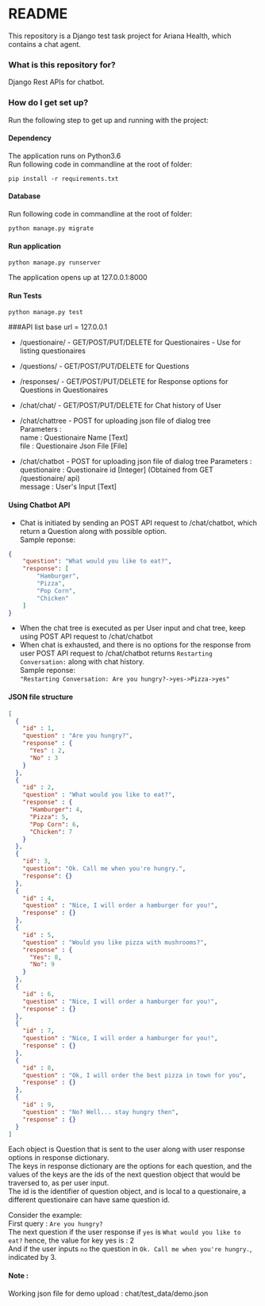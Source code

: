 # README #

This repository is a Django test task project for Ariana Health, which contains a chat agent. 

### What is this repository for? ###
Django Rest APIs for chatbot.

### How do I get set up? ###

Run the following step to get up and running with the project:

#### Dependency
The application runs on Python3.6<br>
Run following code in commandline at the root of folder:

`pip install -r requirements.txt`

#### Database

Run following code in commandline at the root of folder:

`python manage.py migrate`

#### Run application 
`python manage.py runserver`

The application opens up at 127.0.0.1:8000

#### Run Tests
`python manage.py test`


###API list
base url = 127.0.0.1

* /questionaire/ - GET/POST/PUT/DELETE for Questionaires - Use for listing questionaires
* /questions/ - GET/POST/PUT/DELETE for Questions
* /responses/ - GET/POST/PUT/DELETE for Response options for Questions in Questionaires
* /chat/chat/ - GET/POST/PUT/DELETE for Chat history of User
* /chat/chattree - POST for uploading json file of dialog tree<br>
Parameters : <br>
name : Questionaire Name [Text]<br>
file : Questionaire Json File [File]

* /chat/chatbot - POST for uploading json file of dialog tree
Parameters : <br>
questionaire : Questionaire id [Integer] (Obtained from GET /questionaire/ api)<br> 
message : User's Input [Text]

#### Using Chatbot API

* Chat is initiated by sending an POST API request to /chat/chatbot, which return a Question
along with possible option.<br>
Sample reponse:<br>
```json
{
    "question": "What would you like to eat?",
    "response": [
        "Hamburger",
        "Pizza",
        "Pop Corn",
        "Chicken"
    ]
}
```

* When the chat tree is executed as per User input and chat tree, keep using POST API request to /chat/chatbot
* When chat is exhausted, and there is no options for the response from user POST API request to /chat/chatbot returns 
`Restarting Conversation:` along with chat history.<br>
Sample reponse:<br>
`"Restarting Conversation: Are you hungry?->yes->Pizza->yes"`


#### JSON file structure
```json
[
  {
    "id" : 1,
    "question" : "Are you hungry?",
    "response" : {
      "Yes" : 2,
      "No" : 3
    }
  },
  {
    "id" : 2,
    "question" : "What would you like to eat?",
    "response" : {
      "Hamburger": 4,
      "Pizza": 5,
      "Pop Corn": 6,
      "Chicken": 7
    }
  },
  {
    "id": 3,
    "question": "Ok. Call me when you're hungry.",
    "response": {}
  },
  {
    "id" : 4,
    "question" : "Nice, I will order a hamburger for you!",
    "response" : {}
  },
  {
    "id" : 5,
    "question" : "Would you like pizza with mushrooms?",
    "response" : {
      "Yes": 8,
      "No": 9
    }
  },
  {
    "id" : 6,
    "question" : "Nice, I will order a hamburger for you!",
    "response" : {}
  },
  {
    "id" : 7,
    "question" : "Nice, I will order a hamburger for you!",
    "response" : {}
  },
  {
    "id" : 8,
    "question" : "Ok, I will order the best pizza in town for you",
    "response" : {}
  },
  {
    "id" : 9,
    "question" : "No? Well... stay hungry then",
    "response" : {}
  }
]
```

Each object is Question that is sent to the user along with user response options in response dictionary.<br>
The keys in response dictionary are the options for each question, and the values of the keys are the ids of the
next question object that would be traversed to, as per user input.<br>
The id is the identifier of question object, and is local to a questionaire, a different questionaire can have same question id.


Consider the example:<br>
First query : 
`Are you hungry?`<br>
The next question if the user response if `yes` is `What would you like to eat?` hence, the value for key yes is : 2
<br>And if the user inputs `no` the question in `Ok. Call me when you're hungry.`, indicated by 3.

<H4>Note :</H4> Working json file for demo upload : chat/test_data/demo.json